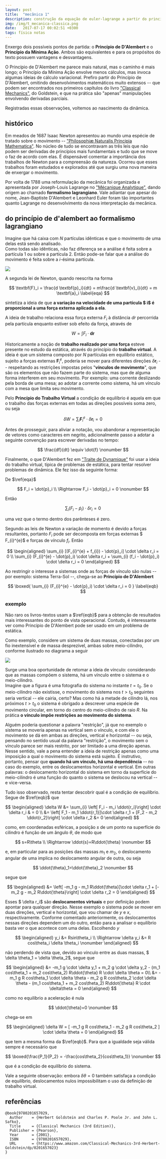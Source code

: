 ```yaml
---
layout: post
title:  "mecânica 1"
description: construção da equação de euler-lagrange a partir do princípio de d'alambert
img: /img/t_mecanica-classica.png
date:   2017-07-17 00:02:51 +0300
tags: física notas
---
```


Enxergo dois possíveis pontos de partida: o **Princípio de D'Alembert** e o **Princípio da Mínima Ação**. Ambos são equivalentes e para os propósitos do texto possuem vantagens e desvantagens. 

O Princípio de D'Alembert me parece mais natural, mas o caminho é mais longo; o Princípio da Mínima Ação envolve menos cálculos, mas invoca algumas ideias de cálculo variacional.
Prefiro partir do Princípio de D'Alembert, omitindo desenvolvimentos matemáticos muito extensos -- que podem ser encontrados nos primeiros capítulos do livro ["Classical Mechanics"](https://www.amazon.com/Classical-Mechanics-3rd-Herbert-Goldstein/dp/0201657023), do Goldstein, e que na prática são "apenas" manipulações envolvendo derivadas parciais.

Registradas essas observações, voltemos ao nascimento da dinâmica.

## histórico

Em meados de 1687 Isaac Newton apresentou ao mundo uma espécie de tratado sobre o movimento -- ["Philosophiæ Naturalis Principia Mathematica"](https://en.wikipedia.org/wiki/Philosophiæ_Naturalis_Principia_Mathematica). No núcleo de tudo se encontravam as três leis que não podem ser derivadas de princípios mais fundamentais e tudo que se move o faz de acordo com elas. É dispensável comentar a importância dos trabalhos de Newton para a compreensão da natureza. Ocorreu que esses trabalhos foram estudados e explorados até que surgiu uma nova maneira de enxergar o movimento.

Por volta de 1788 uma reformulação da mecânica foi organizada e apresentada por Joseph-Louis Lagrange no ["Mécanique Analytique"](https://en.wikipedia.org/wiki/M%C3%A9canique_analytique), dando origem ao chamado **formalismo lagrangiano**. Vale adiantar que apesar do nome, Jean-Baptiste D'Alembert e Leonhard Euler foram tão importantes quanto Lagrange no desenvolvimento da nova interpretação da mecânica.

## do princípio de d'alembert ao formalismo lagrangiano

Imagine que há caixa com $N$ partículas idênticas e que o movimento de uma delas está sendo analisado.<br/>
Como todas são idênticas, não faz diferença se a análise é feita sobre a partícula $1$ ou sobre a partícula $2$. Então pode-se falar que a análise do movimento é feita sobre a $i$-ésima partícula.<br/>

![](/img/mecanica1_diag-box.png)

A segunda lei de Newton, quando reescrita na forma

$$ \textbf{F}_i = \frac{d \textbf{p}_i}{dt} = m\frac{d \textbf{v}_i}{dt} = m \textbf{a}_i \label{eqa} $$

sintetiza a ideia de que **a variação na velocidade de uma partícula $ i$ é proporcional a uma força externa aplicada a ela**. 

A ideia de trabalho relaciona essa força externa $F_i$ à distância $dr$ percorrida pela partícula enquanto estiver sob efeito da força, através de

$$W = \int F_i \cdot \textbf{dr}$$

Historicamente a noção de **trabalho realizado por uma força** esteve presente no estudo da estática, através do princípio do **trabalho virtual**. A ideia é que um sistema composto por $N$ partículas em equilíbrio estático, sujeito a forças externas $\textbf{F}_{i}^{e}$, poderia se mover para diferentes direções $\delta \textbf{r}_i$ -- respeitando as restrições impostas pelos "**vínculos de movimento**", que são os elementos que não fazem parte do sistema, mas que de alguma forma interferem em seu movimento. Por exemplo: uma corrente deslizando pela borda de uma mesa; ao adotar a corrente como sistema, há um vínculo com a mesa que limita seu movimento.

Pelo **Princípio do Trabalho Virtual** a condição de equilíbrio é aquela em que o trabalho das forças externas em todas as direções possíveis soma zero, ou seja

$$\delta W = \sum_{i} \textbf{F}_{i}^{e} \cdot \delta \textbf{r}_i = 0$$

Antes de prosseguir, para aliviar a notação, vou abandonar a representação de vetores como caracteres em negrito, adicionalmente passo a adotar a seguinte convenção para escrever derivadas no tempo:

$$ \frac{df}{dt} \equiv \dot{f} \nonumber $$

Finalmente, o que D'Alembert fez em ["Traite de Dynamique"](https://books.google.com.br/books?id=5R4OAAAAQAAJ) foi usar a ideia do trabalho virtual, típica de problemas de estática, para tentar resolver problemas de dinâmica. Ele fez isso da seguinte forma:

De $\ref{eqa}$

$$ F_i = \dot{p}_i \\ \Rightarrow F_i - \dot{p}_i = 0 \nonumber $$

Então

$$ \sum_{i} (F_i - \dot{p}_i) \cdot \delta r_i = 0 $$

uma vez que o termo dentro dos parênteses é zero.

Segundo as leis de Newton a variação de momento é devido a forças resultantes, portanto $F_i$ pode ser decomposta em forças externas $ F_{i}^{e}$ e forças de vínculo $f_{i}$. Então

$$
\begin{aligned}
\sum_{i} [(F_{i}^{e} + f_{i}) - \dot{p}_i] \cdot \delta r_i = 0 \\ 
\sum_{i} (F_{i}^{e} - \dot{p}_i) \cdot \delta r_i + \sum_{i} (f_i - \dot{p}_i) \cdot \delta r_i = 0
\end{aligned}
$$

Ao restringir o interesse a sistemas onde as forças de vínculo são nulas -- por exemplo: sistema Terra-Sol --, chega-se ao **Princípio de D'Alembert**

$$ \boxed{ \sum_{i} (F_{i}^{e} - \dot{p}_i) \cdot \delta r_i = 0 } \label{eqb} $$


<div markdown="1" class="example">

### exemplo

Não raro os livros-textos usam a $\ref{eqb}$ para a obtenção de resultados mais interessantes do ponto de vista operacional. Contudo, é interessante ver como Princípio de D'Alembert pode ser usado em um problema de estática. 

Como exemplo, considere um sistema de duas massas, conectadas por um fio inextensível e de massa desprezível, ambas sobre meio-cilindro, conforme ilustrado no diagrama a seguir

![](/img/mecanica1_cilindro.png)

Surge uma boa oportunidade de retomar a ideia de vínculo: considerando que as massas compõem o sistema, há um vínculo entre o sistema e o meio-cilindro.<br/>
Imagine que a figura é uma fotografia do sistema no instante $t=t_0$. Se o meio-cilindro não existisse, o movimento do sistema nos $t>t_0$ seguintes seria vertical -- ele cairia, certo? Mas como há a metade de cilindro lá, nos próximos $t>t_0$ o sistema é obrigado a descrever uma espécie de movimento circular, em torno do centro do meio-cilindro de raio $R$. Na prática **o vínculo impõe restrições ao movimento do sistema**. 

Alguém poderia questionar a palavra "restrição", já que no exemplo o sistema se moveria apenas na vertical sem o vínculo, e com ele o movimento se dá em ambas as direções, vertical e horizontal -- ou seja, pensando no sentido usual da palavra "restrição", o movimento sem o vínculo parece ser mais restrito, por ser limitado a uma direção apenas.<br/>
Nesse sentido, vale a pena entender a ideia de restrição apenas como uma imposição a qual o movimento do sistema está sujeito. É instrutivo, portanto, pensar que **quando há um vínculo, há uma dependência** -- no caso do exemplo, entre os deslocamentos horizontal e vertical. Em outras palavras: o deslocamento horizontal do sistema em torno da superfície do meio-cilindro é uma função do quanto o sistema se deslocou na vertical -- e vice-versa.

Tudo isso observado, resta tentar descobrir qual é a condição de equilíbrio. Segue de $\ref{eqb}$ que

$$
\begin{aligned}
\delta W &= \sum_{i} \left[ F_i - m_i \ddot{r_i}\right] \cdot \delta r_i & = 0 \\
&= \left[ F_1 - m_1 \ddot{r_1}]\cdot \delta r_1 + [F_2 - m_2 \ddot{r_2}\right] \cdot \delta r_2 &= 0
\end{aligned}
$$

como, em coordenadas esféricas, a posição $s$ de um ponto na superfície do cilindro é função de um ângulo $\theta$, de modo que

$$ s=R\theta \\ \Rightarrow \ddot{s}=R\ddot{\theta} \nonumber $$

e, em particular para as posições das massas $m_1$ e $m_2$, o deslocamento angular de uma implica no deslocamento angular de outra, ou seja

$$ \ddot{\theta}_1=\ddot{\theta}_2 \nonumber $$

segue que

$$
\begin{aligned}
&= \left[ -m_1 g - m_1 R\ddot{\theta}]\cdot \delta r_1 + [-m_2 g - m_2 R\ddot{\theta}\right] \cdot \delta r_2 = 0
\end{aligned}
$$

Esses $ \delta r_i$ são **deslocamentos virtuais** e por definição podem apontar para qualquer direção. Nesse exemplo o sistema pode se mover em duas direções, vertical e horizontal, que vou chamar de $y$ e $x$, respectivamente. Conforme comentado anteriormente, os deslocamentos nessas direções dependem um do outro, então para a analisar o equilíbrio basta ver o que acontece com uma delas. Escolhendo $y$

$$
\begin{aligned}
y_i &= Rsin\theta_i \\ 
\Rightarrow \delta y_i &= R cos\theta_i \delta \theta_i \nonumber 
\end{aligned}
$$

não perdendo de vista que, devido ao vínculo entre as duas massas, $ \delta \theta_1 = \delta \theta_2$, segue que

$$
\begin{aligned}
&= -m_1 g \cdot \delta y_1 + m_2 g \cdot \delta y_2 - (m_1 cos\theta_1 + m_2 cos\theta_2) R\ddot{\theta} R \cdot \delta \theta = 0\\
&= -m_1 g R cos\theta_1 \cdot \delta \theta - m_2 g R cos\theta_2 \cdot \delta \theta - (m_1 cos\theta_1 + m_2 cos\theta_2) R\ddot{\theta} R \cdot \delta\theta = 0
\end{aligned}
$$

como no equilíbrio a aceleração é nula 

$$ \ddot{\theta}=0 \nonumber $$

chega-se em

$$
\begin{aligned}
\delta W = [ -m_1 g R cos\theta_1 - m_2 g R cos\theta_2 ] \cdot \delta \theta = 0
\end{aligned}
$$

que tem a mesma forma da $\ref{eqb}$. Para que a igualdade seja válida sempre é necessário que

$$ \boxed{\frac{P_1}{P_2} = -\frac{cos\theta_2}{cos\theta_1}} \nonumber $$

que é a condição de equilíbrio do sistema. 

Vale a seguinte observação: embora $\delta\theta=0$ também satisfaça a condição de equilíbrio, deslocamentos nulos impossibilitam o uso da definição de trabalho virtual.

</div>

## referências

```
@book{9780201657029,
  Author    = {Herbert Goldstein and Charles P. Poole Jr. and John L. Safko},
  Title     = {Classical Mechanics (3rd Edition)},
  Publisher = {Pearson},
  Year      = {2001},
  ISBN      = {9780201657029},
  URL       = {https://www.amazon.com/Classical-Mechanics-3rd-Herbert-Goldstein/dp/0201657023}
}
```

